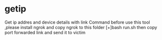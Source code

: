 # getip
Get ip addres and device details with link
Command 
  before use this tool ,please install ngrok and copy ngrok to this folder
  [+]bash run.sh
  then copy port forwarded link and send it to victim
